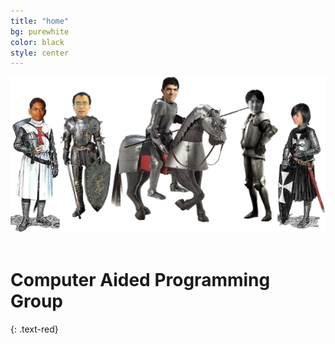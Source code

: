```yaml
---
title: "home"
bg: purewhite
color: black
style: center
---
```


<img src="img/StudentKnights.png" alt=""><br><br>

# Computer Aided Programming Group 
{: .text-red}


